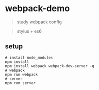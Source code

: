 # webpack-demo
> study webpack config 

> stylus + es6 

## setup
```$xslt
# install node_modules 
npm install
npm install webpack webpack-dev-server -g 
# webpack
npm run webpack
# server
npm run server
```

